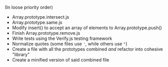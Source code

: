 (In loose priority order)

* Array.prototype.intersect.js
* Array.prototype.same.js
* Modify insert() to accept an array of elements to Array.prototype.push()
* Finish Array.prototype.remove.js
* Write tests using the Verify.js testing framework
* Normalize quotes (some files use `'`, while others use `"`)
* Create a file with all the prototypes combined *and* refactor into cohesive "library"
* Create a minified version of said combined file